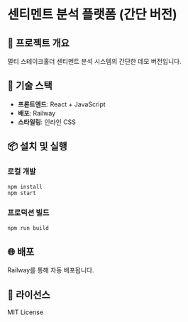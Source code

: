 # 센티멘트 분석 플랫폼 (간단 버전)

## 🎯 프로젝트 개요
멀티 스테이크홀더 센티멘트 분석 시스템의 간단한 데모 버전입니다.

## 🚀 기술 스택
- **프론트엔드**: React + JavaScript
- **배포**: Railway
- **스타일링**: 인라인 CSS

## 📦 설치 및 실행

### 로컬 개발
```bash
npm install
npm start
```

### 프로덕션 빌드
```bash
npm run build
```

## 🌐 배포
Railway를 통해 자동 배포됩니다.

## 📝 라이선스
MIT License